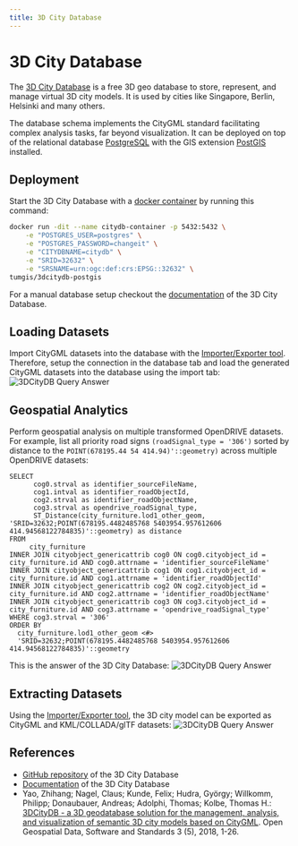 ```yaml
---
title: 3D City Database
---
```


# 3D City Database

The [3D City Database](https://www.3dcitydb.org/3dcitydb/) is a free 3D geo database to store, represent, and manage virtual 3D city models.
It is used by cities like Singapore, Berlin, Helsinki and many others.

The database schema implements the CityGML standard facilitating complex analysis tasks, far beyond visualization.
It can be deployed on top of the relational database [PostgreSQL](https://www.postgresql.org) with the GIS extension [PostGIS](https://postgis.net) installed.

## Deployment

Start the 3D City Database with a [docker container](https://github.com/tum-gis/3dcitydb-docker-postgis) by running this command:
```bash
docker run -dit --name citydb-container -p 5432:5432 \
    -e "POSTGRES_USER=postgres" \
    -e "POSTGRES_PASSWORD=changeit" \
    -e "CITYDBNAME=citydb" \
    -e "SRID=32632" \
    -e "SRSNAME=urn:ogc:def:crs:EPSG::32632" \
tumgis/3dcitydb-postgis
```

For a manual database setup checkout the [documentation](https://3dcitydb-docs.readthedocs.io/en/release-v4.2.3/intro/setup-3dcitydb.html#) of the 3D City Database.

## Loading Datasets

Import CityGML datasets into the database with the [Importer/Exporter tool](https://github.com/3dcitydb/importer-exporter).
Therefore, setup the connection in the database tab and load the generated CityGML datasets into the database using the import tab:
![3DCityDB Query Answer](/assets/media/demos/3dcitydb-importerexporter-connect.png)

## Geospatial Analytics

Perform geospatial analysis on multiple transformed OpenDRIVE datasets.
For example, list all priority road signs ``(roadSignal_type = '306')`` sorted by distance to the ``POINT(678195.44 54 414.94)'::geometry)`` across multiple OpenDRIVE datasets:
```postgresql
SELECT
      cog0.strval as identifier_sourceFileName,
      cog1.intval as identifier_roadObjectId,
      cog2.strval as identifier_roadObjectName,
      cog3.strval as opendrive_roadSignal_type,
      ST_Distance(city_furniture.lod1_other_geom, 'SRID=32632;POINT(678195.4482485768 5403954.957612606 414.94568122784835)'::geometry) as distance
FROM
     city_furniture
INNER JOIN cityobject_genericattrib cog0 ON cog0.cityobject_id = city_furniture.id AND cog0.attrname = 'identifier_sourceFileName'
INNER JOIN cityobject_genericattrib cog1 ON cog1.cityobject_id = city_furniture.id AND cog1.attrname = 'identifier_roadObjectId'
INNER JOIN cityobject_genericattrib cog2 ON cog2.cityobject_id = city_furniture.id AND cog2.attrname = 'identifier_roadObjectName'
INNER JOIN cityobject_genericattrib cog3 ON cog3.cityobject_id = city_furniture.id AND cog3.attrname = 'opendrive_roadSignal_type'
WHERE cog3.strval = '306'
ORDER BY
  city_furniture.lod1_other_geom <#>
  'SRID=32632;POINT(678195.4482485768 5403954.957612606 414.94568122784835)'::geometry
```

This is the answer of the 3D City Database:
![3DCityDB Query Answer](/assets/media/demos/3dcitydb-query-answer.png)

## Extracting Datasets

Using the [Importer/Exporter tool](https://github.com/3dcitydb/importer-exporter), the 3D city model can be exported as CityGML and KML/COLLADA/glTF datasets:
![3DCityDB Query Answer](/assets/media/demos/3dcitydb-importerexporter-export.png)

## References

- [GitHub repository](https://github.com/3dcitydb/3dcitydb) of the 3D City Database
- [Documentation](https://3dcitydb-docs.readthedocs.io) of the 3D City Database
- Yao, Zhihang; Nagel, Claus; Kunde, Felix; Hudra, György; Willkomm, Philipp; Donaubauer, Andreas; Adolphi, Thomas; Kolbe, Thomas H.: [3DCityDB - a 3D geodatabase solution for the management, analysis, and visualization of semantic 3D city models based on CityGML](https://doi.org/10.1186/s40965-018-0046-7). Open Geospatial Data, Software and Standards 3 (5), 2018, 1-26.
